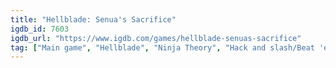 ```yaml
---
title: "Hellblade: Senua's Sacrifice"
igdb_id: 7603
igdb_url: "https://www.igdb.com/games/hellblade-senuas-sacrifice"
tag: ["Main game", "Hellblade", "Ninja Theory", "Hack and slash/Beat 'em up", "Adventure", "Indie", "Single player", "Third person", "Action", "Fantasy", "Historical"]
---
```

